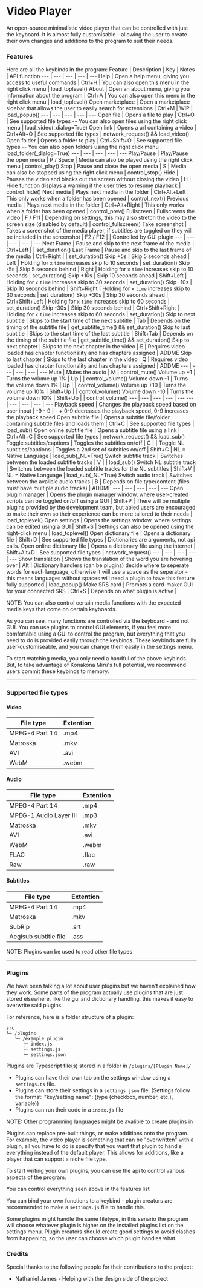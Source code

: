 # Video Player

An open-source minimalistic video player that can be controlled with just the keyboard. It is almost fully customisable - allowing the user to create their own changes and additions to the program to suit their needs.

### **Features**

Here are all the keybinds in the program:
Feature | Description | Key | Notes | API function
--- | --- | --- | --- | ---
Help | Open a help menu, giving you access to useful commands | Ctrl+H | You can also open this menu in the right click menu | load_toplevel()
About | Open an about menu, giving you information about the program | Ctrl+A | You can also open this menu in the right click menu | load_toplevel()
Open marketplace | Open a marketplace sidebar that allows the user to easily search for extensions | Ctrl+M | WIP | load_popup()
--- | --- | --- | --- | ---
Open file | Opens a file to play | Ctrl+O | See supported file types -- You can also open files using the right click menu | load_video(\_dialog=True)
Open link | Opens a url containing a video | Ctrl+Alt+O | See supported file types | network_request() && load_video()
Open folder | Opens a folder to play | Ctrl+Shift+O | See supported file types -- You can also open folders using the right click menu | load_folder(\_dialog=True)
--- | --- | --- | --- | ---
Play/Pause | Play/Pause the open media | P / Space | Media can also be played using the right click menu | control_play()
Stop | Pause and close the open media | S | Media can also be stopped using the right click menu | control_stop()
Hide | Pauses the video and blacks out the screen without closing the video | H | Hide function displays a warning if the user tries to resume playback | control_hide()
Next media | Plays next media in the folder | Ctrl+Alt+Left | This only works when a folder has been opened | control_next()
Previous media | Plays next media in the folder | Ctrl+Alt+Right | This only works when a folder has been opened | control_prev()
Fullscreen | Fullscreens the video | F / F11 | Depending on settings, this may also stretch the video to the screen size (disabled by default) | control_fullscreen()
Take screenshot | Takes a screenshot of the media player, if subtitles are toggled on they will be included in the screenshot | F2 / F12 | | Controlled by GUI plugin
--- | --- | --- | --- | ---
Next Frame | Pause and skip to the next frame of the media | Ctrl+Left | | set_duration()
Last Frame | Pause and skip to the last frame of the media | Ctrl+Right | | set_duration()
Skip +5s | Skip 5 seconds ahead | Left | Holding for `x` `time` increases skip to 10 seconds | set_duration()
Skip -5s | Skip 5 seconds behind | Right | Holding for `x` `time` increases skip to 10 seconds | set_duration()
Skip +10s | Skip 10 seconds ahead | Shift+Left | Holding for `x` `time` increases skip to 30 seconds | set_duration()
Skip -10s | Skip 10 seconds behind | Shift+Right | Holding for `x` `time` increases skip to 30 seconds | set_duration()
Skip +30s | Skip 30 seconds ahead | Ctrl+Shift+Left | Holding for `x` `time` increases skip to 60 seconds | set_duration()
Skip -30s | Skip 30 seconds behind | Ctrl+Shift+Right | Holding for `x` `time` increases skip to 60 seconds | set_duration()
Skip to next subtitle | Skips to the start time of the next subtitle | Tab | Depends on the timing of the subtitle file | get_subtitle_time() && set_duration()
Skip to last subtitle | Skips to the start time of the last subtitle | Shift+Tab | Depends on the timing of the subtitle file | get_subtitle_time() && set_duration()
Skip to next chapter | Skips to the next chapter in the video | E | Requires video loaded has chapter functionality and has chapters assigned | ADDME
Skip to last chapter | Skips to the last chapter in the video | Q | Requires video loaded has chapter functionality and has chapters assigned | ADDME
--- | --- | --- | --- | ---
Mute | Mutes the audio | M | control_mute()
Volume up +1 | Turns the volume up 1% | Up | | control_volume()
Volume down -1 | Turns the volume down 1% | Up | | control_volume()
Volume up +10 | Turns the volume up 10% | Shift+Up | | control_volume()
Volume down -10 | Turns the volume down 10% | Shift+Up | | control_volume()
--- | --- | --- | --- | ---
--- | --- | --- | --- | ---
Playback speed | Changes the playback speed based on user input | -9 - 9 | - + 0-9 decreases the playback speed, 0-9 increases the playback speed
Open subtitle file | Opens a subtitle file/folder containing subtitle files and loads them | Ctrl+C | See supported file types | load_sub()
Open online subtitle file | Opens a subtitle file using a link | Ctrl+Alt+C | See supported file types | network_request() && load_sub()
Toggle subtitles/captions | Toggles the subtitles on/off | C | |
Toggle NL subtitles/captions | Toggles a 2nd set of subtitles on/off | Shift+C | NL = Native Language | load_sub(\_NL=True)
Switch subtitle track | Switches between the loaded subtitle tracks | V | | load_sub()
Switch NL subtitle track | Switches between the loaded subtitle tracks for the NL subtitles | Shift+V | NL = Native Language | load_sub(\_NL=True)
Switch audio track | Switches between the avalible audio tracks | B | Depends on file type/content (files must have multiple audio tracks) | ADDME
--- | --- | --- | --- | ---
Open plugin manager | Opens the plugin manager window, where user-created scripts can be toggled on/off using a GUI | Shift+P | There will be multiple plugins provided by the development team, but abled users are encouraged to make their own so their experience can be more tailored to their needs | load_toplevel()
Open settings | Opens the settings window, where settings can be edited using a GUI | Shift+S | Settings can also be opened using the right-click menu | load_toplevel()
Open dictionary file | Opens a dictionary file | Shift+D | See supported file types | Dictionaries are arguments, not api calls.
Open online dictionary file | Opens a dictionary file using the internet | Shift+Alt+D | See supported file types | network_request()
--- | --- | --- | --- | ---
Show translation | Shows the translation of the word you are hovering over | Alt | Dictionary handlers (can be plugins) decide where to seperate words for each language, otherwise it will use a space as the seperator - this means languages without spaces will need a plugin to have this feature fully supported | load_popup()
Make SRS card | Prompts a card-maker GUI for your connected SRS | Ctrl+S | Depends on what plugin is active |

NOTE: You can also control certain media functions with the expected media keys that come on certain keyboards.

As you can see, many functions are controlled via the keyboard - and not GUI. You can use plugins to control GUI elements, if you feel more comfortable using a GUI to control the program, but everything that you need to do is provided easily through the keybinds. These keybinds are fully user-customiseable, and you can change them easily in the settings menu.

To start watching media, you only need a handful of the above keybinds. But, to take advantage of Konakona Miru's full potential, we recommend users commit these keybinds to memory.

---

### **Supported file types**

#### **Video**

| File type      | Extention |
| -------------- | --------- |
| MPEG-4 Part 14 | .mp4      |
| Matroska       | .mkv      |
| AVI            | .avi      |
| WebM           | .webm     |

#### **Audio**

| File type              | Extention |
| ---------------------- | --------- |
| MPEG-4 Part 14         | .mp4      |
| MPEG-1 Audio Layer III | .mp3      |
| Matroska               | .mkv      |
| AVI                    | .avi      |
| WebM                   | .webm     |
| FLAC                   | .flac     |
| Raw                    | .raw      |

#### **Subtitles**

| File type             | Extention |
| --------------------- | --------- |
| MPEG-4 Part 14        | .mp4      |
| Matroska              | .mkv      |
| SubRip                | .srt      |
| Aegisub subtitle file | .ass      |

NOTE: Plugins can be used to read other file types

---

### **Plugins**

We have been talking a lot about user plugins but we haven't explained how they work. Some parts of the program actually use plugins that are just stored elsewhere, like the gui and dictionary handling, this makes it easy to overwrite said plugins.

For reference, here is a folder structure of a plugin:

```
src
└─ /plugins
   └─ /example_plugin
      ├─ index.js
      ├─ settings.js
      └─ settings.json
```

Plugins are Typescript file(s) stored in a folder in `/plugins/[Plugin Name]/`

-   Plugins can have their own tab on the settings window using a `settings.ts` file.
-   Plugins can store their settings in a `settings.json` file. (Settings follow the format: "key/setting name": (type (checkbox, number, etc.), variable))
-   Plugins can run their code in a `index.js` file

NOTE: Other programming languages might be avalible to create plugins in

Plugins can replace pre-built things, or make additions onto the program. For example, the video player is something that can be "overwritten" with a plugin, all you have to do is specify that you want that plugin to handle everything instead of the default player. This allows for additions, like a player that can support a niche file type.

To start writing your own plugins, you can use the api to control various aspects of the program.

You can control everything seen above in the features list

You can bind your own functions to a keybind - plugin creators are recommended to make a `settings.js` file to handle this.

Some plugins might handle the same filetype, in this senario the program will choose whatever plugin is higher on the installed plugins list on the settings menu. Plugin creators should create good settings to avoid clashes from happening, so the user can choose which plugin handles what.

### **Credits**

Special thanks to the following people for their contributions to the project:

-   Nathaniel James - Helping with the design side of the project